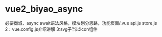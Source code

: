 # vue2_biyao_async
必要商城，async await语法风格，模块划分思路，功能页面/.vue api.js store.js  2：vue.config.js介绍讲解 3:svg子当以icon组件

